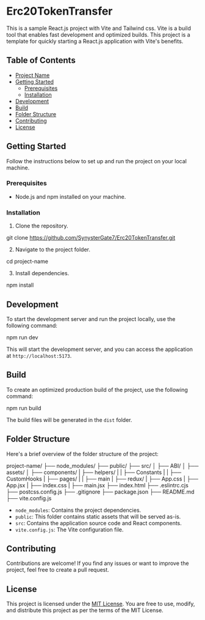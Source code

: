 # Erc20TokenTransfer

This is a sample React.js project with Vite and Tailwind css. Vite is a build tool that enables fast development and optimized builds. This project is a template for quickly starting a React.js application with Vite's benefits.

## Table of Contents

- [Project Name](#project-name)
- [Getting Started](#getting-started)
  - [Prerequisites](#prerequisites)
  - [Installation](#installation)
- [Development](#development)
- [Build](#build)
- [Folder Structure](#folder-structure)
- [Contributing](#contributing)
- [License](#license)

## Getting Started

Follow the instructions below to set up and run the project on your local machine.

### Prerequisites

- Node.js and npm installed on your machine.

### Installation

1. Clone the repository.

git clone https://github.com/SynysterGate7/Erc20TokenTransfer.git

2. Navigate to the project folder.

cd project-name

3. Install dependencies.

npm install

## Development

To start the development server and run the project locally, use the following command:

npm run dev

This will start the development server, and you can access the application at `http://localhost:5173`.

## Build

To create an optimized production build of the project, use the following command:

npm run build

The build files will be generated in the `dist` folder.

## Folder Structure

Here's a brief overview of the folder structure of the project:

project-name/
├── node_modules/
├── public/
├── src/
│ ├── ABI/
│ ├── assets/
│ ├── components/
| ├── helpers/
| | ├── Constants
| | ├── CustomHooks
| ├── pages/
| | ├── main
| ├── redux/
| ├── App.css
| ├── App.jsx
| ├── index.css
| ├── main.jsx
├── index.html
├── .eslintrc.cjs
├── postcss.config.js
├── .gitignore
├── package.json
├── README.md
├── vite.config.js

- `node_modules`: Contains the project dependencies.
- `public`: This folder contains static assets that will be served as-is.
- `src`: Contains the application source code and React components.
- `vite.config.js`: The Vite configuration file.

## Contributing

Contributions are welcome! If you find any issues or want to improve the project, feel free to create a pull request.

## License

This project is licensed under the [MIT License](LICENSE). You are free to use, modify, and distribute this project as per the terms of the MIT License.
